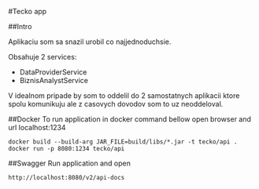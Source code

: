 #Tecko app

##Intro

Aplikaciu som sa snazil urobil co najjednoduchsie.

Obsahuje 2 services:
- DataProviderService
- BiznisAnalystService

V idealnom pripade by som to oddelil do 2 samostatnych aplikacii ktore spolu komunikuju ale z casovych dovodov som to uz neoddeloval.



##Docker
To run application in docker command bellow open browser and url localhost:1234

```
docker build --build-arg JAR_FILE=build/libs/*.jar -t tecko/api .
docker run -p 8080:1234 tecko/api
```

##Swagger
Run application and open
```
http://localhost:8080/v2/api-docs
```
